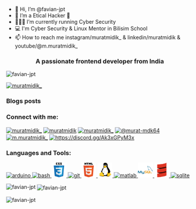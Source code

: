 - 👋 Hi, I’m @favian-jpt
- 👾 I’m a Etical Hacker 👾
- 👨🏻‍💻 I’m currently running Cyber Security
- 💻 I'm Cyber Security & Linux Mentor in Bilisim School
- 📫 How to reach me instagram/muratmidik_ & linkedin/muratmidik & youtube/@m.muratmidik_

<h3 align="center">A passionate frontend developer from India</h3>

<p align="left"> <img src="https://komarev.com/ghpvc/?username=favian-jpt&label=Profile%20views&color=0e75b6&style=flat" alt="favian-jpt" /> </p>

<p align="left"> <a href="https://twitter.com/muratmidik_" target="blank"><img src="https://img.shields.io/twitter/follow/muratmidik_?logo=twitter&style=for-the-badge" alt="muratmidik_" /></a> </p>

### Blogs posts
<!-- BLOG-POST-LIST:START -->
<!-- BLOG-POST-LIST:END -->

<h3 align="left">Connect with me:</h3>
<p align="left">
<a href="https://twitter.com/muratmidik_" target="blank"><img align="center" src="https://raw.githubusercontent.com/rahuldkjain/github-profile-readme-generator/master/src/images/icons/Social/twitter.svg" alt="muratmidik_" height="30" width="40" /></a>
<a href="https://linkedin.com/in/muratmidik" target="blank"><img align="center" src="https://raw.githubusercontent.com/rahuldkjain/github-profile-readme-generator/master/src/images/icons/Social/linked-in-alt.svg" alt="muratmidik" height="30" width="40" /></a>
<a href="https://instagram.com/muratmidik_" target="blank"><img align="center" src="https://raw.githubusercontent.com/rahuldkjain/github-profile-readme-generator/master/src/images/icons/Social/instagram.svg" alt="muratmidik_" height="30" width="40" /></a>
<a href="https://medium.com/@murat-mdk64" target="blank"><img align="center" src="https://raw.githubusercontent.com/rahuldkjain/github-profile-readme-generator/master/src/images/icons/Social/medium.svg" alt="@murat-mdk64" height="30" width="40" /></a>
<a href="https://www.youtube.com/c/m.muratmidik_" target="blank"><img align="center" src="https://raw.githubusercontent.com/rahuldkjain/github-profile-readme-generator/master/src/images/icons/Social/youtube.svg" alt="m.muratmidik_" height="30" width="40" /></a>
<a href="https://discord.gg/https://discord.gg/Ak3xGPyM3x" target="blank"><img align="center" src="https://raw.githubusercontent.com/rahuldkjain/github-profile-readme-generator/master/src/images/icons/Social/discord.svg" alt="https://discord.gg/Ak3xGPyM3x" height="30" width="40" /></a>
</p>

<h3 align="left">Languages and Tools:</h3>
<p align="left"> <a href="https://www.arduino.cc/" target="_blank" rel="noreferrer"> <img src="https://cdn.worldvectorlogo.com/logos/arduino-1.svg" alt="arduino" width="40" height="40"/> </a> <a href="https://www.gnu.org/software/bash/" target="_blank" rel="noreferrer"> <img src="https://www.vectorlogo.zone/logos/gnu_bash/gnu_bash-icon.svg" alt="bash" width="40" height="40"/> </a> <a href="https://www.w3schools.com/css/" target="_blank" rel="noreferrer"> <img src="https://raw.githubusercontent.com/devicons/devicon/master/icons/css3/css3-original-wordmark.svg" alt="css3" width="40" height="40"/> </a> <a href="https://git-scm.com/" target="_blank" rel="noreferrer"> <img src="https://www.vectorlogo.zone/logos/git-scm/git-scm-icon.svg" alt="git" width="40" height="40"/> </a> <a href="https://www.w3.org/html/" target="_blank" rel="noreferrer"> <img src="https://raw.githubusercontent.com/devicons/devicon/master/icons/html5/html5-original-wordmark.svg" alt="html5" width="40" height="40"/> </a> <a href="https://www.linux.org/" target="_blank" rel="noreferrer"> <img src="https://raw.githubusercontent.com/devicons/devicon/master/icons/linux/linux-original.svg" alt="linux" width="40" height="40"/> </a> <a href="https://www.mathworks.com/" target="_blank" rel="noreferrer"> <img src="https://upload.wikimedia.org/wikipedia/commons/2/21/Matlab_Logo.png" alt="matlab" width="40" height="40"/> </a> <a href="https://www.mysql.com/" target="_blank" rel="noreferrer"> <img src="https://raw.githubusercontent.com/devicons/devicon/master/icons/mysql/mysql-original-wordmark.svg" alt="mysql" width="40" height="40"/> </a> <a href="https://www.scala-lang.org" target="_blank" rel="noreferrer"> <img src="https://raw.githubusercontent.com/devicons/devicon/master/icons/scala/scala-original.svg" alt="scala" width="40" height="40"/> </a> <a href="https://www.sqlite.org/" target="_blank" rel="noreferrer"> <img src="https://www.vectorlogo.zone/logos/sqlite/sqlite-icon.svg" alt="sqlite" width="40" height="40"/> </a> </p>

<p><img align="left" src="https://github-readme-stats.vercel.app/api/top-langs?username=favian-jpt&show_icons=true&locale=en&layout=compact" alt="favian-jpt" /></p>

<p>&nbsp;<img align="center" src="https://github-readme-stats.vercel.app/api?username=favian-jpt&show_icons=true&locale=en" alt="favian-jpt" /></p>

<p><img align="center" src="https://github-readme-streak-stats.herokuapp.com/?user=favian-jpt&" alt="favian-jpt" /></p>

